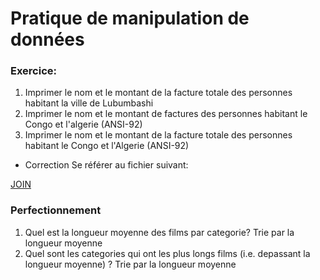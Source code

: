 # Pratique de manipulation de données

### Exercice:

1. Imprimer le nom et le montant de la facture totale des personnes habitant la ville de Lubumbashi
2. Imprimer le nom et le montant de factures des personnes habitant le Congo et l'algerie (ANSI-92)
3. Imprimer le nom et le montant de la facture totale des personnes habitant le Congo et l'Algerie (ANSI-92)

* Correction
Se référer au fichier suivant:

[JOIN](JOIN.md)

### Perfectionnement

1. Quel est la longueur moyenne des films par categorie? Trie par la longueur moyenne 
2. Quel sont les categories qui ont les plus longs films (i.e. depassant la longueur moyenne) ? Trie par la longueur moyenne 
